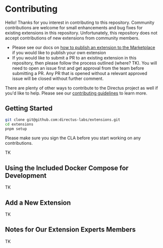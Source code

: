 # Contributing

Hello! Thanks for you interest in contributing to this repository. Community contributions are welcome for small enhancements and bug fixes for existing extensions in this repository. Unfortunately, this repository does not accept contributions of new extensions from community members.

* Please see our docs on [how to publish an extension to the Marketplace](//docs.directus.io/extensions/marketplace/publishing.html) if you would like to publish your own extension
* If you would like to submit a PR to an existing extension in this repository, then please follow the process outlined (where? TK). You will need to open an issue first and get approval from the team before submitting a PR. Any PR that is opened without a relevant approved issue will be closed without further comment.

There are plenty of other ways to contribute to the Directus project as well if you'd like to help. Please see our [contributing guidelines](https://docs.directus.io/contributing/introduction) to learn more.

## Getting Started

```sh
git clone git@github.com:directus-labs/extensions.git
cd extensions
pnpm setup
```

Please make sure you sign the CLA before you start working on any contributions.

TK

## Using the Included Docker Compose for Development

TK

## Add a New Extension

TK

## Notes for Our Extension Experts Members

TK
